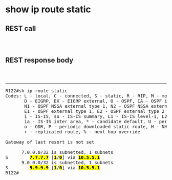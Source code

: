# show ip route static

## REST call

```



```

## REST response body

```
 


```


---

<pre>
R122#sh ip route static 
Codes: L - local, C - connected, S - static, R - RIP, M - mobile, B - BGP
       D - EIGRP, EX - EIGRP external, O - OSPF, IA - OSPF inter area 
       N1 - OSPF NSSA external type 1, N2 - OSPF NSSA external type 2
       E1 - OSPF external type 1, E2 - OSPF external type 2
       i - IS-IS, su - IS-IS summary, L1 - IS-IS level-1, L2 - IS-IS level-2
       ia - IS-IS inter area, * - candidate default, U - per-user static route
       o - ODR, P - periodic downloaded static route, H - NHRP, l - LISP
       + - replicated route, % - next hop override

Gateway of last resort is not set

      7.0.0.0/32 is subnetted, 1 subnets
S        <b><mark>7.7.7.7</b></mark> [<b><mark>1</b></mark>/<b><mark>0</b></mark>] via <b><mark>10.5.5.1</b></mark>
      9.0.0.0/32 is subnetted, 1 subnets
S        <b><mark>9.9.9.9</b></mark> [<b><mark>1</b></mark>/<b><mark>0</b></mark>] via <b><mark>10.5.5.1</b></mark>
R122#
</pre>



